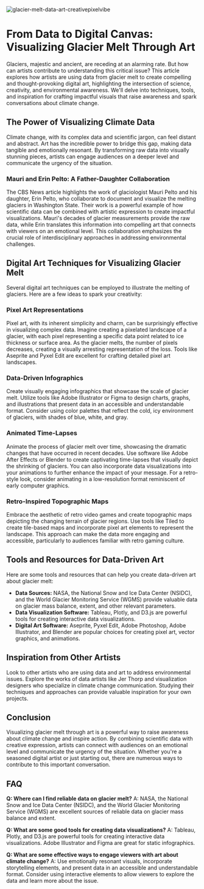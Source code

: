 ![glacier-melt-data-art-creativepixelvibe](https://images.pexels.com/photos/7405419/pexels-photo-7405419.jpeg?auto=compress&cs=tinysrgb&fit=crop&h=627&w=1200)

# From Data to Digital Canvas: Visualizing Glacier Melt Through Art

Glaciers, majestic and ancient, are receding at an alarming rate. But how can artists contribute to understanding this critical issue? This article explores how artists are using data from glacier melt to create compelling and thought-provoking digital art, highlighting the intersection of science, creativity, and environmental awareness. We'll delve into techniques, tools, and inspiration for crafting impactful visuals that raise awareness and spark conversations about climate change.

## The Power of Visualizing Climate Data

Climate change, with its complex data and scientific jargon, can feel distant and abstract. Art has the incredible power to bridge this gap, making data tangible and emotionally resonant. By transforming raw data into visually stunning pieces, artists can engage audiences on a deeper level and communicate the urgency of the situation.

### Mauri and Erin Pelto: A Father-Daughter Collaboration

The CBS News article highlights the work of glaciologist Mauri Pelto and his daughter, Erin Pelto, who collaborate to document and visualize the melting glaciers in Washington State. Their work is a powerful example of how scientific data can be combined with artistic expression to create impactful visualizations. Mauri's decades of glacier measurements provide the raw data, while Erin translates this information into compelling art that connects with viewers on an emotional level. This collaboration emphasizes the crucial role of interdisciplinary approaches in addressing environmental challenges.

## Digital Art Techniques for Visualizing Glacier Melt

Several digital art techniques can be employed to illustrate the melting of glaciers. Here are a few ideas to spark your creativity:

### Pixel Art Representations

Pixel art, with its inherent simplicity and charm, can be surprisingly effective in visualizing complex data. Imagine creating a pixelated landscape of a glacier, with each pixel representing a specific data point related to ice thickness or surface area. As the glacier melts, the number of pixels decreases, creating a visually arresting representation of the loss. Tools like Aseprite and Pyxel Edit are excellent for crafting detailed pixel art landscapes.

### Data-Driven Infographics

Create visually engaging infographics that showcase the scale of glacier melt. Utilize tools like Adobe Illustrator or Figma to design charts, graphs, and illustrations that present data in an accessible and understandable format. Consider using color palettes that reflect the cold, icy environment of glaciers, with shades of blue, white, and gray.

### Animated Time-Lapses

Animate the process of glacier melt over time, showcasing the dramatic changes that have occurred in recent decades. Use software like Adobe After Effects or Blender to create captivating time-lapses that visually depict the shrinking of glaciers. You can also incorporate data visualizations into your animations to further enhance the impact of your message. For a retro-style look, consider animating in a low-resolution format reminiscent of early computer graphics.

### Retro-Inspired Topographic Maps

Embrace the aesthetic of retro video games and create topographic maps depicting the changing terrain of glacier regions. Use tools like Tiled to create tile-based maps and incorporate pixel art elements to represent the landscape. This approach can make the data more engaging and accessible, particularly to audiences familiar with retro gaming culture.

## Tools and Resources for Data-Driven Art

Here are some tools and resources that can help you create data-driven art about glacier melt:

*   **Data Sources:** NASA, the National Snow and Ice Data Center (NSIDC), and the World Glacier Monitoring Service (WGMS) provide valuable data on glacier mass balance, extent, and other relevant parameters.
*   **Data Visualization Software:** Tableau, Plotly, and D3.js are powerful tools for creating interactive data visualizations.
*   **Digital Art Software:** Aseprite, Pyxel Edit, Adobe Photoshop, Adobe Illustrator, and Blender are popular choices for creating pixel art, vector graphics, and animations.

## Inspiration from Other Artists

Look to other artists who are using data and art to address environmental issues. Explore the works of data artists like Jer Thorp and visualization designers who specialize in climate change communication. Studying their techniques and approaches can provide valuable inspiration for your own projects.

## Conclusion

Visualizing glacier melt through art is a powerful way to raise awareness about climate change and inspire action. By combining scientific data with creative expression, artists can connect with audiences on an emotional level and communicate the urgency of the situation. Whether you're a seasoned digital artist or just starting out, there are numerous ways to contribute to this important conversation.

## FAQ

**Q: Where can I find reliable data on glacier melt?**
A: NASA, the National Snow and Ice Data Center (NSIDC), and the World Glacier Monitoring Service (WGMS) are excellent sources of reliable data on glacier mass balance and extent.

**Q: What are some good tools for creating data visualizations?**
A: Tableau, Plotly, and D3.js are powerful tools for creating interactive data visualizations. Adobe Illustrator and Figma are great for static infographics.

**Q: What are some effective ways to engage viewers with art about climate change?**
A: Use emotionally resonant visuals, incorporate storytelling elements, and present data in an accessible and understandable format. Consider using interactive elements to allow viewers to explore the data and learn more about the issue.
